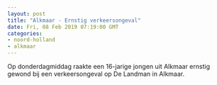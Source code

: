 ```yaml
---
layout: post
title: "Alkmaar - Ernstig verkeersongeval"
date: Fri, 08 Feb 2019 07:19:00 GMT
categories: 
- noord-holland 
- alkmaar 
---
```


Op donderdagmiddag raakte een 16-jarige jongen uit Alkmaar ernstig gewond bij een verkeersongeval op De Landman in Alkmaar.
